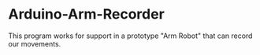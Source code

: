 # Arduino-Arm-Recorder
This program works for support in a prototype "Arm Robot" that can record our movements.
